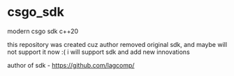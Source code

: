 # csgo_sdk
modern csgo sdk c++20

this repository was created cuz author removed original sdk, and maybe will not support it now :(
i will support sdk and add new innovations

author of sdk - https://github.com/lagcomp/
